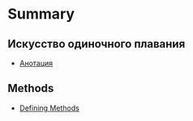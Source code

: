 # Summary

## Искусство одиночного плавания

* [Анотация](README.md)

## Methods

* [Defining Methods](methods.md)

